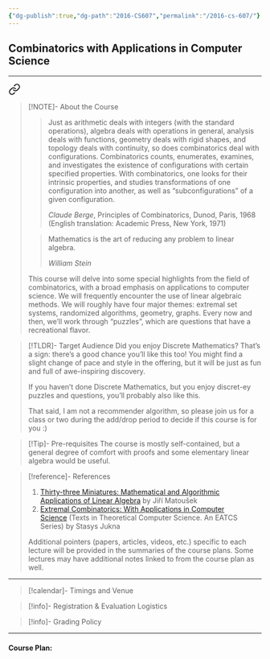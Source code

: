 ```yaml
---
{"dg-publish":true,"dg-path":"2016-CS607","permalink":"/2016-cs-607/"}
---
```



## Combinatorics with Applications in Computer Science
---



<div class="transclusion internal-embed is-loaded"><a class="markdown-embed-link" href="/descriptions/cs-607/" aria-label="Open link"><svg xmlns="http://www.w3.org/2000/svg" width="24" height="24" viewBox="0 0 24 24" fill="none" stroke="currentColor" stroke-width="2" stroke-linecap="round" stroke-linejoin="round" class="svg-icon lucide-link"><path d="M10 13a5 5 0 0 0 7.54.54l3-3a5 5 0 0 0-7.07-7.07l-1.72 1.71"></path><path d="M14 11a5 5 0 0 0-7.54-.54l-3 3a5 5 0 0 0 7.07 7.07l1.71-1.71"></path></svg></a><div class="markdown-embed">





> [!NOTE]- About the Course
> > Just as arithmetic deals with integers (with the standard operations), algebra deals with operations in general, analysis deals with functions, geometry deals with rigid shapes, and topology deals with continuity, so does combinatorics deal with configurations. Combinatorics counts, enumerates, examines, and investigates the existence of configurations with certain specified properties. With combinatorics, one looks for their intrinsic properties, and studies transformations of one configuration into another, as well as “subconfigurations” of a given configuration.
> > 
> > _Claude Berge_, Principles of Combinatorics, Dunod, Paris, 1968 (English translation: Academic Press, New York, 1971)
>
> > Mathematics is the art of reducing any problem to linear algebra.
> > 
> > _William Stein_
>
> This course will delve into some special highlights from the field of combinatorics, with a broad emphasis on applications to computer science. We will frequently encounter the use of linear algebraic methods. We will roughly have four major themes: extremal set systems, randomized algorithms, geometry, graphs. Every now and then, we’ll work through “puzzles”, which are questions that have a recreational flavor.

> [!TLDR]- Target Audience
> Did you enjoy Discrete Mathematics? That’s a sign: there’s a good chance you’ll like this too! You might find a slight change of pace and style in the offering, but it will be just as fun and full of awe-inspiring discovery.
>
> If you haven’t done Discrete Mathematics, but you enjoy discret-ey puzzles and questions, you’ll probably also like this.
>
> That said, I am not a recommender algorithm, so please join us for a class or two during the add/drop period to decide if this course is for you :)

> [!Tip]- Pre-requisites
> The course is mostly self-contained, but a general degree of comfort with proofs and some elementary linear algebra would be useful.

> [!reference]- References
> 1. [Thirty-three Miniatures: Mathematical and Algorithmic Applications of Linear Algebra](https://kam.mff.cuni.cz/~matousek/stml-53-matousek-1.pdf) by Jiří Matoušek
> 2. [Extremal Combinatorics: With Applications in Computer Science](https://www.amazon.in/Extremal-Combinatorics-Applications-Computer-Theoretical/dp/3642173632) (Texts in Theoretical Computer Science. An EATCS Series) by Stasys Jukna
> 
> Additional pointers (papers, articles, videos, etc.) specific to each lecture will be provided in the summaries of the course plans. Some lectures may have additional notes linked to from the course plan as well.

---



</div></div>


> [!calendar]- Timings and Venue
> 
>
>

> [!info]- Registration & Evaluation Logistics
> 

> [!info]- Grading Policy
> 
>

---

#### Course Plan: 

